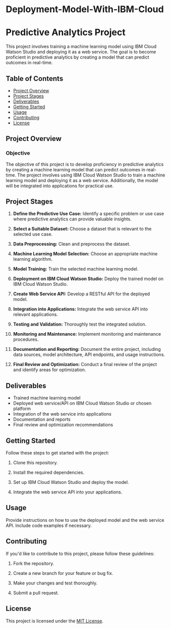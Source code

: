 # Deployment-Model-With-IBM-Cloud
# Predictive Analytics Project

This project involves training a machine learning model using IBM Cloud Watson Studio and deploying it as a web service. The goal is to become proficient in predictive analytics by creating a model that can predict outcomes in real-time.

## Table of Contents

- [Project Overview](#project-overview)
- [Project Stages](#project-stages)
- [Deliverables](#deliverables)
- [Getting Started](#getting-started)
- [Usage](#usage)
- [Contributing](#contributing)
- [License](#license)

## Project Overview

### Objective

The objective of this project is to develop proficiency in predictive analytics by creating a machine learning model that can predict outcomes in real-time. The project involves using IBM Cloud Watson Studio to train a machine learning model and deploying it as a web service. Additionally, the model will be integrated into applications for practical use.

## Project Stages

1. **Define the Predictive Use Case:** Identify a specific problem or use case where predictive analytics can provide valuable insights.

2. **Select a Suitable Dataset:** Choose a dataset that is relevant to the selected use case.

3. **Data Preprocessing:** Clean and preprocess the dataset.

4. **Machine Learning Model Selection:** Choose an appropriate machine learning algorithm.

5. **Model Training:** Train the selected machine learning model.

6. **Deployment on IBM Cloud Watson Studio:** Deploy the trained model on IBM Cloud Watson Studio.

7. **Create Web Service API:** Develop a RESTful API for the deployed model.

8. **Integration into Applications:** Integrate the web service API into relevant applications.

9. **Testing and Validation:** Thoroughly test the integrated solution.

10. **Monitoring and Maintenance:** Implement monitoring and maintenance procedures.

11. **Documentation and Reporting:** Document the entire project, including data sources, model architecture, API endpoints, and usage instructions.

12. **Final Review and Optimization:** Conduct a final review of the project and identify areas for optimization.

## Deliverables

- Trained machine learning model
- Deployed web service/API on IBM Cloud Watson Studio or chosen platform
- Integration of the web service into applications
- Documentation and reports
- Final review and optimization recommendations

## Getting Started

Follow these steps to get started with the project:

1. Clone this repository.

2. Install the required dependencies.

3. Set up IBM Cloud Watson Studio and deploy the model.

4. Integrate the web service API into your applications.

## Usage

Provide instructions on how to use the deployed model and the web service API. Include code examples if necessary.

## Contributing

If you'd like to contribute to this project, please follow these guidelines:

1. Fork the repository.

2. Create a new branch for your feature or bug fix.

3. Make your changes and test thoroughly.

4. Submit a pull request.

## License

This project is licensed under the [MIT License](LICENSE).
